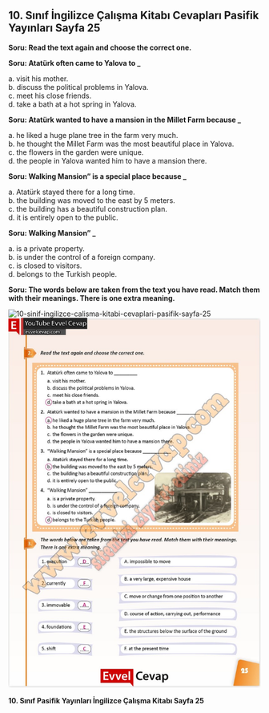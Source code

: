 ## 10. Sınıf İngilizce Çalışma Kitabı Cevapları Pasifik Yayınları Sayfa 25

**Soru: Read the text again and choose the correct one.**

**Soru: Atatürk often came to Yalova to \_**

a. visit his mother.  
 b. discuss the political problems in Yalova.  
 c. meet his close friends.  
 d. take a bath at a hot spring in Yalova.

**Soru: Atatürk wanted to have a mansion in the Millet Farm because \_**

a. he liked a huge plane tree in the farm very much.  
 b. he thought the Millet Farm was the most beautiful place in Yalova.  
 c. the flowers in the garden were unique.  
 d. the people in Yalova wanted him to have a mansion there.

**Soru: Walking Mansion” is a special place because \_**

a. Atatürk stayed there for a long time.  
 b. the building was moved to the east by 5 meters.  
 c. the building has a beautiful construction plan.  
 d. it is entirely open to the public.

**Soru: Walking Mansion” \_**

a. is a private property.  
 b. is under the control of a foreign company.  
 c. is closed to visitors.  
 d. belongs to the Turkish people.

**Soru: The words below are taken from the text you have read. Match them with their meanings. There is one extra meaning.**

![10-sinif-ingilizce-calisma-kitabi-cevaplari-pasifik-sayfa-25]()![10-sinif-ingilizce-calisma-kitabi-cevaplari-pasifik-sayfa-25](./image1.webp)

**10. Sınıf Pasifik Yayınları İngilizce Çalışma Kitabı Sayfa 25**